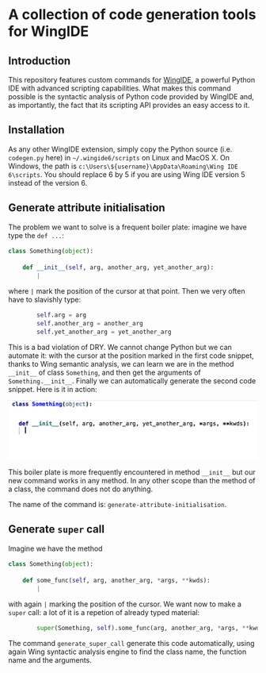# A collection of code generation tools for WingIDE

## Introduction

This repository features custom commands for [WingIDE](http://wingware.com), a powerful Python IDE with advanced scripting capabilities. What makes this command possible is the syntactic analysis of Python code provided by WingIDE and, as importantly, the fact that its scripting API provides an easy access to it.

## Installation

As any other WingIDE extension, simply copy the Python source (i.e.  `codegen.py` here) in `~/.wingide6/scripts` on Linux and MacOS X. On Windows, the path is `c:\Users\${username}\AppData\Roaming\Wing IDE 6\scripts`. You should replace 6 by 5 if you are using Wing IDE version 5 instead of the version 6.

## Generate attribute initialisation

The problem we want to solve is a frequent boiler plate: imagine we have type the `def ...`:

```Python
class Something(object):

    def __init__(self, arg, another_arg, yet_another_arg):
        |
```

where `|` mark the position of the cursor at that point. Then we very often have to slavishly type:

```Python
        self.arg = arg
        self.another_arg = another_arg
        self.yet_another_arg = yet_another_arg
```

This is a bad violation of DRY. We cannot change Python but we can automate it: with the cursor at the position marked in the first code snippet, thanks to Wing semantic analysis, we can learn we are in the method `__init__` of class `Something`, and then get the arguments of `Something.__init__`. Finally we can automatically generate the second code snippet. Here is it in action:

![](animated.gif)

This boiler plate is more frequently encountered in method `__init__` but our new command works in any method. In any other scope than the method of a class, the command does not do anything.

The name of the command is: `generate-attribute-initialisation`.

## Generate `super` call

Imagine we have the method

```Python
class Something(object):

    def some_func(self, arg, another_arg, *args, **kwds):
        |
```

with again `|` marking the position of the cursor. We want now to make a `super` call: a lot of it is a repetion of already typed material:

```Python
        super(Something, self).some_func(arg, another_arg, *args, **kwds)
```

The command `generate_super_call` generate this code automatically, using again Wing syntactic analysis engine to find the class name, the function name and the arguments.


